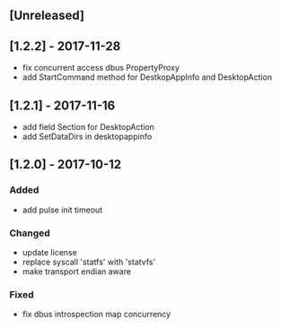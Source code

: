 ## [Unreleased]


## [1.2.2] - 2017-11-28
+ fix concurrent access dbus PropertyProxy
+ add StartCommand method for DestkopAppInfo and DesktopAction


## [1.2.1] - 2017-11-16
+ add field Section for DesktopAction
+ add SetDataDirs in desktopappinfo


## [1.2.0] - 2017-10-12
### Added
+ add pulse init timeout

### Changed
+ update license
+ replace syscall 'statfs' with 'statvfs'
+ make transport endian aware

### Fixed
+ fix dbus introspection map concurrency
